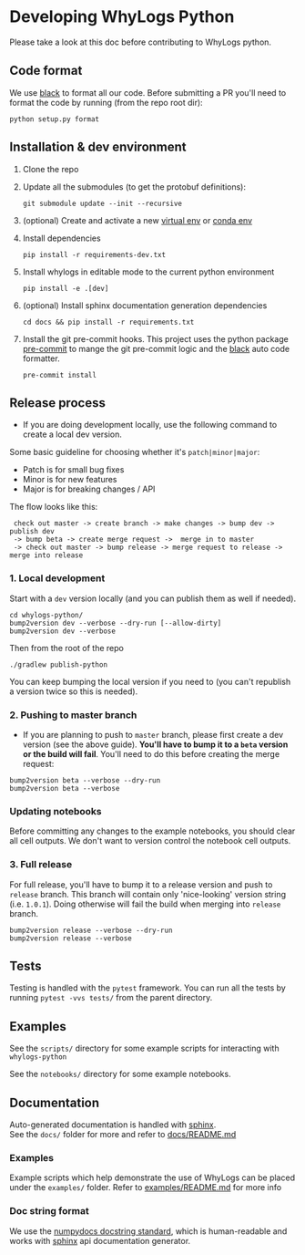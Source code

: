 # Developing WhyLogs Python

Please take a look at this doc before contributing to WhyLogs python.

## Code format
We use [black](https://pypi.org/project/black/) to format all our code.  Before submitting a PR you'll need to format the code by running (from the repo root dir):

```python setup.py format```

## Installation & dev environment

1. Clone the repo
2. Update all the submodules (to get the protobuf definitions): 
    
    ```git submodule update --init --recursive```

3. (optional) Create and activate a new [virtual env](https://docs.python.org/3/library/venv.html#creating-virtual-environments) or [conda env](https://docs.python.org/3/library/venv.html#creating-virtual-environments)

4. Install dependencies

    ```pip install -r requirements-dev.txt```

5. Install whylogs in editable mode to the current python environment

    ```pip install -e .[dev]```
   
6. (optional) Install sphinx documentation generation dependencies

    ```cd docs && pip install -r requirements.txt```

7. Install the git pre-commit hooks.  This project uses the python package [pre-commit](https://pre-commit.com/) to mange the git pre-commit logic and the [black](https://pypi.org/project/black/) auto code formatter.

    ```pre-commit install```


 ## Release process
 * If you are doing development locally, use the following command to create a local dev version. 
 
 Some basic guideline for choosing whether it's `patch|minor|major`:
 * Patch is for small bug fixes
 * Minor is for new features
 * Major is for breaking changes / API
 
The flow looks like this:
```
 check out master -> create branch -> make changes -> bump dev -> publish dev
 -> bump beta -> create merge request ->  merge in to master 
 -> check out master -> bump release -> merge request to release -> merge into release
```

### 1. Local development
Start with a `dev` version locally (and you can publish them as well if needed).

```
cd whylogs-python/
bump2version dev --verbose --dry-run [--allow-dirty]
bump2version dev --verbose
```
Then from the root of the repo
```
./gradlew publish-python
```

You can keep bumping the local version if you need to (you can't republish a version twice so this is needed).

### 2. Pushing to master branch

* If you are planning to push to `master` branch, please first create a dev version (see the above guide). 
**You'll have to bump it to a `beta` version or the build will fail**. You'll need to do this before creating the merge request:
```
bump2version beta --verbose --dry-run
bump2version beta --verbose
```

### Updating notebooks
Before committing any changes to the example notebooks, you should clear all cell outputs.
We don't want to version control the notebook cell outputs.


### 3. Full release

For full release, you'll have to bump it to a release version and push to `release` branch. This branch
will contain only 'nice-looking' version string (i.e. `1.0.1`). Doing otherwise will fail the build when merging into `release` branch.
```
bump2version release --verbose --dry-run
bump2version release --verbose
```

## Tests
Testing is handled with the `pytest` framework.
You can run all the tests by running `pytest -vvs tests/` from the parent directory.

## Examples
See the `scripts/` directory for some example scripts for interacting with `whylogs-python`

See the `notebooks/` directory for some example notebooks.


## Documentation
Auto-generated documentation is handled with [sphinx](https://www.sphinx-doc.org/en/master/).  
See the `docs/` folder for more and refer to [docs/README.md](docs/README.md)

### Examples
Example scripts which help demonstrate the use of WhyLogs can be placed under the `examples/` folder.
Refer to [examples/README.md](examples/README.md) for more info


### Doc string format
We use the [numpydocs docstring standard](https://numpydoc.readthedocs.io/en/latest/format.html), which is human-readable and works with [sphinx](https://www.sphinx-doc.org/en/master/) api documentation generator.

